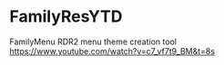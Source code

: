 # FamilyResYTD
FamilyMenu RDR2 menu theme creation tool
https://www.youtube.com/watch?v=c7_vf7t9_BM&t=8s
